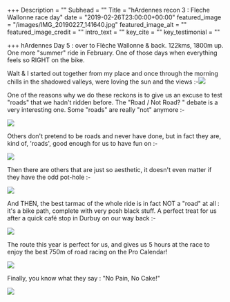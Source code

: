 +++
Description = ""
Subhead = ""
Title = "hArdennes recon 3 : Fleche Wallonne race day"
date = "2019-02-26T23:00:00+00:00"
featured_image = "/images/IMG_20190227_141640.jpg"
featured_image_alt = ""
featured_image_credit = ""
intro_text = ""
key_cite = ""
key_testimonial = ""

+++
hArdennes Day 5 : over to Flèche Wallonne & back. 122kms, 1800m up.  One more "summer" ride in February. One of those days when everything feels so RIGHT on the bike.

Walt & I started out together from my place and once through the morning chills in the shadowed valleys, were loving the sun and the views :-![](/images/IMG_20190227_093312.jpg)

One of the reasons why we do these reckons is to give us an excuse to test "roads" that we hadn't ridden before. The "Road / Not Road? " debate is a very interesting one. Some "roads" are really "not" anymore :-

![](/images/IMG_20190227_132838-1.jpg)

Others don't pretend to be roads and never have done, but in fact they are, kind of, 'roads', good enough for us to have fun on :-

![](/images/IMG_20190227_131852.jpg)

Then there are others that are just so aesthetic, it doesn't even matter if they have the odd pot-hole :-

![](/images/IMG_20190227_133837.jpg)

And THEN, the best tarmac of the whole ride is in fact NOT a "road" at all : it's a bike path, complete with very posh black stuff. A perfect treat for us after a quick café stop in Durbuy on our way back :-

![](/images/IMG_20190227_140839.jpg)

The route this year is perfect for us, and gives us 5 hours at the race to enjoy the best 750m of road racing on the Pro Calendar!

![](/images/IMG_20190227_122335.jpg)

Finally, you know what they say : "No Pain, No Cake!" 

![](/images/IMG_20190227_110229.jpg)